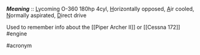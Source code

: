 ***Meaning*** :: <u>L</u>ycoming O-360 180hp 4cyl, <u>H</u>orizontally opposed, <u>A</u>ir cooled, <u>N</u>ormally aspirated, <u>D</u>irect drive

Used to remember info about the [[Piper Archer II]] or [[Cessna 172]] #engine

#acronym